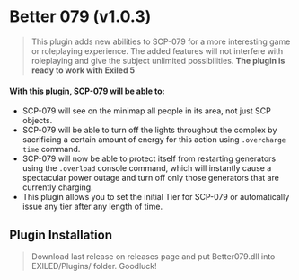 # Better 079 (v1.0.3)
> This plugin adds new abilities to SCP-079 for a more interesting game or roleplaying experience. The added features will not interfere with roleplaying and give the subject unlimited possibilities. **The plugin is ready to work with Exiled 5**
> 
#### With this plugin, SCP-079 will be able to:
- SCP-079 will see on the minimap all people in its area, not just SCP objects.
- SCP-079 will be able to turn off the lights throughout the complex by sacrificing a certain amount of energy for this action using ``.overcharge time`` command.
- SCP-079 will now be able to protect itself from restarting generators using the ``.overload`` console command, which will instantly cause a spectacular power outage and turn off only those generators that are currently charging.
- This plugin allows you to set the initial Tier for SCP-079 or automatically issue any tier after any length of time.

## Plugin Installation
> Download last release on releases page and put Better079.dll into EXILED/Plugins/ folder. Goodluck!
